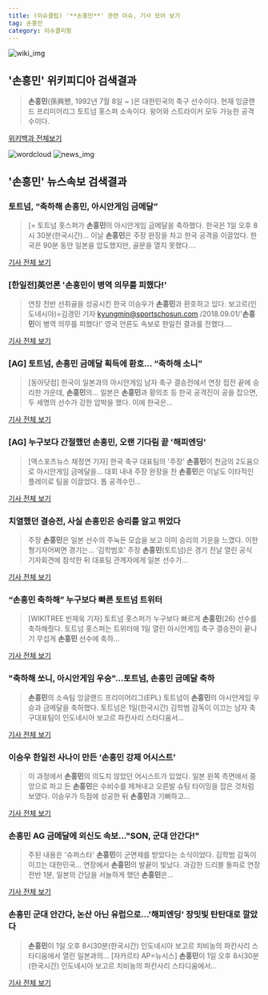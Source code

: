```yaml
---
title: (이슈클립) '**손흥민**' 관련 이슈, 기사 모아 보기
tag: 손흥민
category: 이슈클리핑
---
```

![wiki_img](https://user-images.githubusercontent.com/42597476/44503234-41136a80-a6d0-11e8-9071-6fc6418eafe4.png)
## **'**손흥민**'** 위키피디아 검색결과
>**손흥민**(孫興慜, 1992년 7월 8일 ~ )은 대한민국의 축구 선수이다. 현재 잉글랜드 프리미어리그 토트넘 홋스퍼 소속이다. 윙어와 스트라이커 모두 가능한 공격수이다.

<a href="https://ko.wikipedia.org/wiki/손흥민" target="_blank">위키백과 전체보기</a>

![wordcloud](https://s3.ap-northeast-2.amazonaws.com/lyrics101-wordcloud/2018-09-01-1535812469.png)
![news_img](https://user-images.githubusercontent.com/42597476/44507050-1206f400-a6e4-11e8-8d98-7ffbfebb353f.png)
## **'**손흥민**'** 뉴스속보 검색결과
### 토트넘, “축하해 **손흥민**, 아시안게임 금메달”

>[= 토트넘 홋스퍼가 **손흥민**의 아시안게임 금메달을 축하했다. 한국은 1일 오후 8시 30분(한국시간)... 이날 **손흥민**은 주장 완장을 차고 한국 공격을 이끌었다. 한국은 90분 동안 일본을 압도했지만, 골문을 열지 못했다....

<a href="http://www.sportalkorea.com/news/view.php?gisa_uniq=2018090123090202&section_code=20&cp=se&gomb=1" target="_blank">기사 전체 보기</a>

### [한일전]英언론 '**손흥민**이 병역 의무를 피했다!'

>연장 전반 선취골을 성공시킨 한국 이승우가 **손흥민**과 환호하고 있다. 보고르(인도네시아)=김경민 기자 kyungmin@sportschosun.com /2018.09.01/'**손흥민**이 병역 의무를 피했다!' 영국 언론도 속보로 한일전 결과를 전했다....

<a href="http://sports.chosun.com/news/ntype.htm?id=201809010100008810000551&servicedate=20180901" target="_blank">기사 전체 보기</a>

### [AG] 토트넘, **손흥민** 금메달 획득에 환호… “축하해 소니”

>[동아닷컴] 한국이 일본과의 아시안게임 남자 축구 결승전에서 연장 접전 끝에 승리한 가운데, **손흥민**의... 일본은 **손흥민**과 황의조 등 한국 공격진이 공을 잡으면, 두 세명의 선수가 강한 압박을 했다. 이에 한국은...

<a href="http://sports.donga.com/3/all/20180901/91794609/1" target="_blank">기사 전체 보기</a>

### [AG] 누구보다 간절했던 **손흥민**, 오랜 기다림 끝 '해피엔딩'

>[엑스포츠뉴스 채정연 기자] 한국 축구 대표팀의 '주장' **손흥민**이 천금의 2도움으로 아시안게임 금메달을... 대회 내내 주장 완장을 찬 **손흥민**은 이날도 이타적인 플레이로 팀을 이끌었다. 톱 공격수인...

<a href="http://www.xportsnews.com/?ac=article_view&entry_id=1014407" target="_blank">기사 전체 보기</a>

### 치열했던 결승전, 사실 **손흥민**은 승리를 알고 뛰었다

>주장 **손흥민**은 일본 선수의 주눅든 모습을 보고 이미 승리의 기운을 느꼈다. 이한형기자어쩌면 경기는... ‘김학범호’ 주장 **손흥민**(토트넘)은 경기 전날 열린 공식 기자회견에 참석한 뒤 대표팀 관계자에게 일본 선수가...

<a href="http://www.nocutnews.co.kr/news/5025303" target="_blank">기사 전체 보기</a>

### “**손흥민** 축하해” 누구보다 빠른 토트넘 트위터

>[WIKITREE 빈재욱 기자] 토트넘 홋스퍼가 누구보다 빠르게 **손흥민**(26) 선수를 축하해줬다. 토트넘 홋스퍼는 트위터에 1일 열린 아시안게임 축구 결승전이 끝나기 무섭게 **손흥민** 선수에 축하...

<a href="http://www.wikitree.co.kr/main/news_view.php?id=366181" target="_blank">기사 전체 보기</a>

### "축하해 쏘니, 아시안게임 우승"...토트넘, **손흥민** 금메달 축하

>**손흥민**의 소속팀 잉글랜드 프리미어리그(EPL) 토트넘이 **손흥민**의 아시안게임 우승과 금메달을 축하했다. 토트넘은 1일(한국시간) 김학범 감독이 이끄는 남자 축구대표팀이 인도네시아 보고르 파칸사리 스타디움서...

<a href="http://www.osen.co.kr/article/G1110980237" target="_blank">기사 전체 보기</a>

### 이승우 한일전 사나이 만든 ‘**손흥민** 강제 어시스트’

>이 과정에서 **손흥민**의 의도치 않았던 어시스트가 있었다. 일본 왼쪽 측면에서 중앙으로 파고 든 **손흥민**은 수비수를 제쳐내고 오른발 슈팅 타이밍을 잡은 것처럼 보였다. 이승우가 득점에 성공한 뒤 **손흥민**과 기뻐하고...

<a href="http://www.dailian.co.kr/news/view/736616/?sc=naver" target="_blank">기사 전체 보기</a>

### **손흥민** AG 금메달에 외신도 속보..."SON, 군대 안간다!"

>주된 내용은 '슈퍼스타' **손흥민**이 군면제를 받았다는 소식이었다. 김학범 감독이 이끄는 대한민국... 연장에서 **손흥민**의 발끝이 빛났다. 과감한 드리블 돌파로 연장 전반 1분, 일본의 간담을 서늘하게 했던 **손흥민**은...

<a href="http://www.interfootball.co.kr/news/articleView.html?idxno=237680" target="_blank">기사 전체 보기</a>

### **손흥민** 군대 안간다, 논산 아닌 유럽으로…'해피엔딩' 장밋빛 탄탄대로 깔았다

>**손흥민**이 1일 오후 8시30분(한국시간) 인도네시아 보고르 치비농의 파칸사리 스타디움에서 열린 일본과의... [자카르타 AP=뉴시스] **손흥민**이 1일 오후 8시30분(한국시간) 인도네시아 보고르 치비농의 파칸사리 스타디움에서...

<a href="http://www.econonews.co.kr/news/articleView.html?idxno=34724" target="_blank">기사 전체 보기</a>


